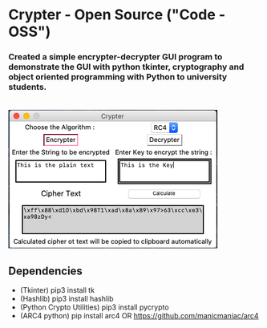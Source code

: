 # Crypter - Open Source ("Code - OSS")
### Created a simple encrypter-decrypter GUI program to demonstrate the GUI with python tkinter, cryptography and object oriented programming with Python to university students.<br><br>
<img src="https://github.com/VrushankPatel/Crypter/blob/master/GUI/Crypter.png"/><br>

## Dependencies <br>
* (Tkinter) pip3 install tk 
* (Hashlib) pip3 install hashlib
* (Python Crypto Utilities) pip3 install pycrypto
* (ARC4 python) pip install arc4 OR https://github.com/manicmaniac/arc4 

